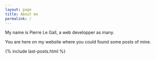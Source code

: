 ```yaml
---
layout: page
title: About me
permalink: /
---
```


My name is Pierre Le Gall, a web developper as many.

You are here on my website where you could found some posts of mine.

{% include last-posts.html %}
